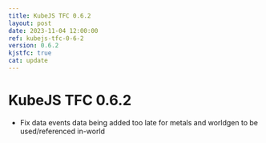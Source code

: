 ```yaml
---
title: KubeJS TFC 0.6.2
layout: post
date: 2023-11-04 12:00:00
ref: kubejs-tfc-0-6-2
version: 0.6.2
kjstfc: true
cat: update
---
```


# KubeJS TFC 0.6.2

- Fix data events data being added too late for metals and worldgen to be used/referenced in-world
